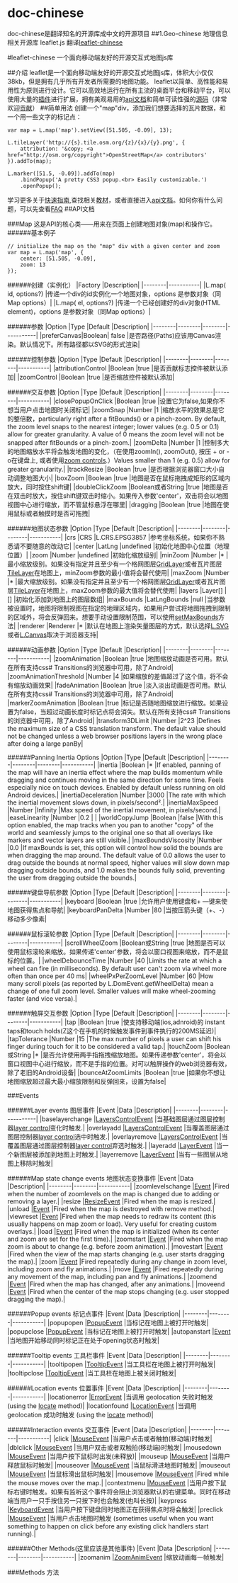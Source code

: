 # doc-chinese
doc-chinese是翻译知名的开源库成中文的开源项目
##1.Geo-chinese 地理信息相关开源库
leaflet.js 翻译[leaflet-chinese](https://github.com/unionTime/doc-chinese/blob/master/src/leaflet-chinese.md)

#leaflet-chinese
一个面向移动端友好的开源交互式地图js库

##介绍
leaflet是一个面向移动端友好的开源交互式地图js库，体积大小仅仅38kb，但是拥有几乎所有开发者所需要的地图功能。
leaflet以简单、高性能和易用性为原则进行设计。它可以高效地运行在所有主流的桌面平台和移动平台，可以使用大量的[插件](http://leafletjs.com/plugins.html)进行扩展，拥有美观易用的[api文档](http://leafletjs.com/reference-1.2.0.html)和简单可读性强的[源码](https://github.com/Leaflet/Leaflet)（非常欢迎[贡献](https://github.com/Leaflet/Leaflet/blob/master/CONTRIBUTING.md)）
##简单用法
创建一个"map"div，添加我们想要选择的瓦片数据，和一个用一些文字的标记点：
```
var map = L.map('map').setView([51.505, -0.09], 13);

L.tileLayer('http://{s}.tile.osm.org/{z}/{x}/{y}.png', {
    attribution: '&copy; <a href="http://osm.org/copyright">OpenStreetMap</a> contributors'
}).addTo(map);

L.marker([51.5, -0.09]).addTo(map)
    .bindPopup('A pretty CSS3 popup.<br> Easily customizable.')
    .openPopup();
```

学习更多关于[快速指南](http://leafletjs.com/examples/quick-start/),查找相关[教材]()，或者直接进入[api文档](http://leafletjs.com/reference-1.2.0.html)。如何你有什么问题，可以先查看[FAQ](https://github.com/Leaflet/Leaflet/blob/master/FAQ.md)
##API文档

###Map
这是API的核心类——用来在页面上创建地图对象(map)和操作它。
######基本例子
```
// initialize the map on the "map" div with a given center and zoom
var map = L.map('map', {
    center: [51.505, -0.09],
    zoom: 13
});
```
######创建（实例化）
|Factory |Description|
|--------|-----------|
|L.map(<String> id, <Map options> options?)  |传递一个div的id实例化一个地图对象，options 是参数对象（同Map options）|
|L.map(<HTMLElement> el, <Map options> options?) |传递一个已经创建好的div对象(HTML element)，options 是参数对象（同Map options）|

######参数
|Option  |Type    |Default |Description|
|--------|--------|--------|-----------|
|preferCanvas|Boolean| false   |是否路径(Paths)应该用Canvas渲染。默认情况下。所有路径都以SVG的形式渲染|

######控制参数
|Option  |Type    |Default |Description|
|--------|--------|--------|-----------|
|attributionControl  |Boolean |true    |是否贡献标志控件被默认添加|
|zoomControl |Boolean |true    |是否缩放控件被默认添加|

######交互参数
|Option  |Type    |Default |Description|
|--------|--------|--------|-----------|
|closePopupOnClick   |Boolean |true  |设置它为false,如果你不想当用户点击地图时关闭标记|
|zoomSnap    |Number  |1   |缩放水平的效果总是它的整倍数，particularly right after a fitBounds() or a pinch-zoom. By default, the zoom level snaps to the nearest integer; lower values (e.g. 0.5 or 0.1) allow for greater granularity. A value of 0 means the zoom level will not be snapped after fitBounds or a pinch-zoom.|
|zoomDelta   |Number  |1   |控制多大的地图缩放水平将会触发地图的变化，（在使用zoomIn(), zoomOut(), 按压 + or - o在键盘上, 或者使用[zoom controls](http://leafletjs.com/reference-1.2.0.html#control-zoom).）Values smaller than 1 (e.g. 0.5) allow for greater granularity.|
|trackResize |Boolean |true    |是否根据浏览器窗口大小自动调整地图大小|
|boxZoom |Boolean |true    |地图是否在鼠标拖拽成矩形的区域内放大，同时按住shift键|
|doubleClickZoom |Boolean或者String  |true    |地图是否在双击时放大，按住shift键双击时缩小。如果传入参数'center'，双击将会以地图视图中心进行缩放，而不管鼠标悬浮在哪里|
|dragging    |Boolean |true    |地图在使用鼠标或者触摸时是否可拖拽|

######地图状态参数
|Option  |Type    |Default |Description|
|--------|--------|--------|-----------|
|crs |CRS |L.CRS.EPSG3857  |参考坐标系统，如果你不熟悉请不要随意的改动它|
|center  |LatLng  |undefined   |初始化地图中心位置（地理位置）|
|zoom    |Number  |undefined   |初始化缩放级别|
|minZoom |Number  |*   |最小缩放级别。如果没有指定并且至少有一个格网图层[GridLayer](http://leafletjs.com/reference-1.2.0.html#gridlayer)或者瓦片图层[TileLayer](http://leafletjs.com/reference-1.2.0.html#tilelayer)在地图上，minZoom参数的最小值将会替代使用|
|maxZoom |Number  |*   |最大缩放级别。如果没有指定并且至少有一个格网图层[GridLayer](http://leafletjs.com/reference-1.2.0.html#gridlayer)或者瓦片图层[TileLayer](http://leafletjs.com/reference-1.2.0.html#tilelayer)在地图上，maxZoom参数的最大值将会替代使用|
|layers  |Layer[] |[]  |初始化添加到地图上的图层数组|
|maxBounds   |LatLngBounds    |null    |当参数被设置时，地图将限制视图在指定的地理区域内，如果用户尝试将地图拖拽到限制的区域外，将会反弹回来。想要手动设置限制范围，可以使用[setMaxBounds](http://leafletjs.com/reference-1.2.0.html#map-setmaxbounds)方法|
|renderer    |Renderer    |*   |默认在地图上渲染矢量图层的方式，默认选择[L.SVG](http://leafletjs.com/reference-1.2.0.html#svg)或者[L.Canvas](http://leafletjs.com/reference-1.2.0.html#canvas)取决于浏览器支持|

######动画参数
|Option  |Type    |Default |Description|
|--------|--------|--------|-----------|
|zoomAnimation   |Boolean |true    |地图缩放动画是否可用。默认在所有支持css# Transitions的浏览器中可用，除了Android|
|zoomAnimationThreshold  |Number  |4   |如果缩放的差值超过了这个值，将不会有缩放动画效果|
|fadeAnimation   |Boolean |true    |淡入淡出动画是否可用。默认在所有支持css# Transitions的浏览器中可用，除了Android|
|markerZoomAnimation |Boolean |true    |标记是否随地图缩放进行缩放。如果设置为false，当超过动画长度时标记点将会消失。默认在所有支持css# Transitions的浏览器中可用，除了Android|
|transform3DLimit    |Number  |2^23    |Defines the maximum size of a CSS translation transform. The default value should not be changed unless a web browser positions layers in the wrong place after doing a large panBy|

######Panning Inertia Options
|Option  |Type    |Default |Description|
|--------|--------|--------|-----------|
|inertia |Boolean |*   |If enabled, panning of the map will have an inertia effect where the map builds momentum while dragging and continues moving in the same direction for some time. Feels especially nice on touch devices. Enabled by default unless running on old Android devices.|
|inertiaDeceleration |Number  |3000    |The rate with which the inertial movement slows down, in pixels/second².|
|inertiaMaxSpeed |Number  |Infinity    |Max speed of the inertial movement, in pixels/second.|
|easeLinearity   |Number  |0.2 | |
|worldCopyJump   |Boolean |false   |With this option enabled, the map tracks when you pan to another "copy" of the world and seamlessly jumps to the original one so that all overlays like markers and vector layers are still visible.|
|maxBoundsViscosity  |Number  |0.0 |If maxBounds is set, this option will control how solid the bounds are when dragging the map around. The default value of 0.0 allows the user to drag outside the bounds at normal speed, higher values will slow down map dragging outside bounds, and 1.0 makes the bounds fully solid, preventing the user from dragging outside the bounds.|

######键盘导航参数
|Option  |Type    |Default |Description|
|--------|--------|--------|-----------|
|keyboard    |Boolean |true    |允许用户使用键盘和+ —键来使地图获得焦点和导航|
|keyboardPanDelta    |Number  |80  |当按压箭头键（+、-）移动多少像素|

######鼠标滚轮参数
|Option  |Type    |Default |Description|
|--------|--------|--------|-----------|
|scrollWheelZoom |Boolean或String  |true    |地图是否可以使用鼠标滚轮来缩放。如果传递'center'参数，将会以窗口视图来缩放，而不是鼠标的位置。|
|wheelDebounceTime   |Number  |40  |Limits the rate at which a wheel can fire (in milliseconds). By default user can't zoom via wheel more often than once per 40 ms|
|wheelPxPerZoomLevel |Number  |60  |How many scroll pixels (as reported by L.DomEvent.getWheelDelta) mean a change of one full zoom level. Smaller values will make wheel-zooming faster (and vice versa).|

######触屏交互参数
|Option  |Type    |Default |Description|
|--------|--------|--------|-----------|
|tap |Boolean |true    |使支持移动端(ios,adnroid)的 instant taps和touch holds(Z这个在手机的时候触发事件到事件执行的200MS延迟)|
|tapTolerance    |Number  |15  |The max number of pixels a user can shift his finger during touch for it to be considered a valid tap.|
|touchZoom   |Boolean或String  |*   |是否允许使用两手指拖拽缩放地图。如果传递参数'center'，将会以窗口视图中心进行缩放，而不是手指的位置。对可以触屏操作的web浏览器有效，除了老旧的Android设备|
|bounceAtZoomLimits  |Boolean |true    |如果你不想让地图缩放超过最大最小缩放限制和反弹回来，设置为false|

###Events

######Layer events 图层事件
|Event   |Data    |Description|
|--------|--------|-----------|
|baselayerchange     |[LayersControlEvent](http://leafletjs.com/reference-1.2.0.html#layerscontrolevent)  |当基础图层通过图层控制器[layer control](http://leafletjs.com/reference-1.2.0.html#control-layers)变化时触发.|
|overlayadd  |[LayersControlEvent](http://leafletjs.com/reference-1.2.0.html#layerscontrolevent)  |当覆盖图层通过图层控制器[layer control](http://leafletjs.com/reference-1.2.0.html#control-layers)选中时触发.|
|overlayremove   |[LayersControlEvent](http://leafletjs.com/reference-1.2.0.html#layerscontrolevent)  |当覆盖图层通过图层控制器[layer control](http://leafletjs.com/reference-1.2.0.html#control-layers)弃选时触发.|
|layeradd    |[LayerEvent](http://leafletjs.com/reference-1.2.0.html#layerevent)  |当一个新图层被添加到地图上时触发.|
|layerremove     |[LayerEvent](http://leafletjs.com/reference-1.2.0.html#layerevent)  |当有一些图层从地图上移除时触发|

######Map state change events 地图状态变换事件
|Event   |Data    |Description|
|--------|--------|-----------|
|zoomlevelschange    |[Event](http://leafletjs.com/reference-1.2.0.html#event)   |Fired when the number of zoomlevels on the map is changed due to adding or removing a layer.|
|resize  |[ResizeEvent](http://leafletjs.com/reference-1.2.0.html#resizeevent) |Fired when the map is resized.|
|unload  |[Event](http://leafletjs.com/reference-1.2.0.html#event)   |Fired when the map is destroyed with remove method.|
|viewreset   |[Event](http://leafletjs.com/reference-1.2.0.html#event)   |Fired when the map needs to redraw its content (this usually happens on map zoom or load). Very useful for creating custom overlays.|
|load    |[Event](http://leafletjs.com/reference-1.2.0.html#event)   |Fired when the map is initialized (when its center and zoom are set for the first time).|
|zoomstart   |[Event](http://leafletjs.com/reference-1.2.0.html#event)   |Fired when the map zoom is about to change (e.g. before zoom animation).|
|movestart   |[Event](http://leafletjs.com/reference-1.2.0.html#event)   |Fired when the view of the map starts changing (e.g. user starts dragging the map).|
|zoom    |[Event](http://leafletjs.com/reference-1.2.0.html#event)   |Fired repeatedly during any change in zoom level, including zoom and fly animations.|
|move    |[Event](http://leafletjs.com/reference-1.2.0.html#event)   |Fired repeatedly during any movement of the map, including pan and fly animations.|
|zoomend     |[Event](http://leafletjs.com/reference-1.2.0.html#event)   |Fired when the map has changed, after any animations.|
|moveend     |[Event](http://leafletjs.com/reference-1.2.0.html#event)   |Fired when the center of the map stops changing (e.g. user stopped dragging the map).|

######Popup events 标记点事件
|Event   |Data    |Description|
|--------|--------|-----------|
|popupopen   |[PopupEvent](http://leafletjs.com/reference-1.2.0.html#popupevent)  |当标记在地图上被打开时触发|
|popupclose  |[PopupEvent](http://leafletjs.com/reference-1.2.0.html#popupevent)  |当标记在地图上被打开时触发|
|autopanstart    |[Event](http://leafletjs.com/reference-1.2.0.html#event)   |当地图开始移动同时标记正在处于opening状态时触发|

######Tooltip events 工具栏事件
|Event   |Data    |Description|
|--------|--------|-----------|
|tooltipopen     |[TooltipEvent](http://leafletjs.com/reference-1.2.0.html#tooltipevent)    |当工具栏在地图上被打开时触发|
|tooltipclose    |[TooltipEvent](http://leafletjs.com/reference-1.2.0.html#tooltipevent)    |当工具栏在地图上被关闭时触发|

######Location events 位置事件
|Event   |Data    |Description|
|--------|--------|-----------|
|locationerror   |[ErrorEvent](http://leafletjs.com/reference-1.2.0.html#errorevent)  |当调用 geolocation 失败时触发 (using the [locate](http://leafletjs.com/reference-1.2.0.html#map-locate) method)|
|locationfound   |[LocationEvent](http://leafletjs.com/reference-1.2.0.html#locationevent)   |当调用 geolocation 成功时触发 (using the [locate](http://leafletjs.com/reference-1.2.0.html#map-locate) method)|

######Interaction events 交互事件
|Event   |Data    |Description|
|--------|--------|-----------|
|click   |[MouseEvent](http://leafletjs.com/reference-1.2.0.html#mouseevent)  |当用户点击或者触拍(移动端)时触发|
|dblclick    |[MouseEvent](http://leafletjs.com/reference-1.2.0.html#mouseevent)  |当用户双击或者双触拍(移动端)时触发|
|mousedown   |[MouseEvent](http://leafletjs.com/reference-1.2.0.html#mouseevent)  |当用户按下鼠标时出发(未释放)|
|mouseup     |[MouseEvent](http://leafletjs.com/reference-1.2.0.html#mouseevent)  |当用户释放鼠标时触发|
|mouseover   |[MouseEvent](http://leafletjs.com/reference-1.2.0.html#mouseevent)  |当鼠标滑进地图时触发|
|mouseout    |[MouseEvent](http://leafletjs.com/reference-1.2.0.html#mouseevent)  |当鼠标滑出鼠标时触发|
|mousemove   |[MouseEvent](http://leafletjs.com/reference-1.2.0.html#mouseevent)  |Fired while the mouse moves over the map.|
|contextmenu |[MouseEvent](http://leafletjs.com/reference-1.2.0.html#mouseevent)  |当用户按下鼠标右键时触发。如果有监听这个事件将会阻止浏览器默认的右键菜单。同时在移动端当用户一只手按住另一只按下时也会触发(也叫长按)|
|keypress    |[KeyboardEvent](http://leafletjs.com/reference-1.2.0.html#keyboardevent)   |当用户按下键盘同时地图正在获得焦点时将会触发|
|preclick    |[MouseEvent](http://leafletjs.com/reference-1.2.0.html#mouseevent)  |当用户点击地图时触发 (sometimes useful when you want something to happen on click before any existing click handlers start running).|

######Other Methods(这里应该是其他事件)
|Event   |Data    |Description|
|--------|--------|-----------|
|zoomanim    |[ZoomAnimEvent](http://leafletjs.com/reference-1.2.0.html#zoomanimevent)   |缩放动画每一帧触发|

###Methods 方法